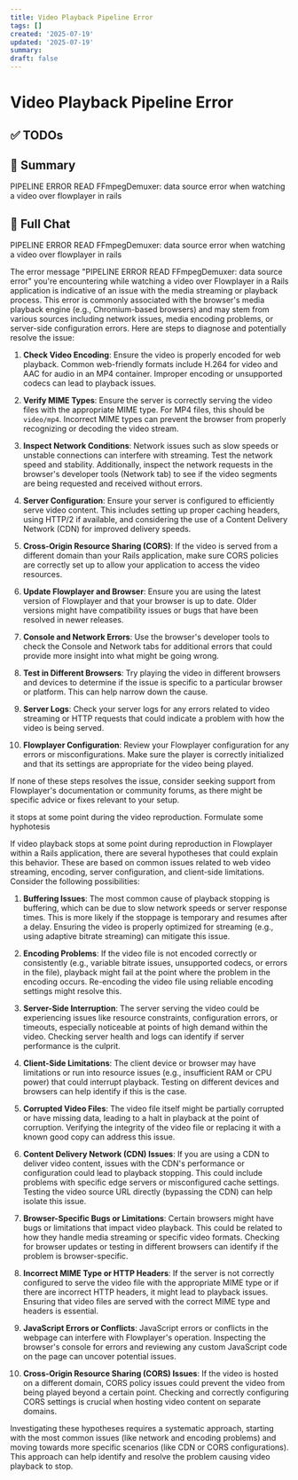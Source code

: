 ```yaml
---
title: Video Playback Pipeline Error
tags: []
created: '2025-07-19'
updated: '2025-07-19'
summary:
draft: false
---
```


# Video Playback Pipeline Error

## ✅ TODOs


## 📌 Summary
PIPELINE ERROR READ FFmpegDemuxer: data source error when watching a video over flowplayer in rails

## 🧠 Full Chat


PIPELINE ERROR READ FFmpegDemuxer: data source error when watching a video over flowplayer in rails

The error message "PIPELINE ERROR READ FFmpegDemuxer: data source error" you're encountering while watching a video over Flowplayer in a Rails application is indicative of an issue with the media streaming or playback process. This error is commonly associated with the browser's media playback engine (e.g., Chromium-based browsers) and may stem from various sources including network issues, media encoding problems, or server-side configuration errors. Here are steps to diagnose and potentially resolve the issue:

1. **Check Video Encoding**: Ensure the video is properly encoded for web playback. Common web-friendly formats include H.264 for video and AAC for audio in an MP4 container. Improper encoding or unsupported codecs can lead to playback issues.

2. **Verify MIME Types**: Ensure the server is correctly serving the video files with the appropriate MIME type. For MP4 files, this should be `video/mp4`. Incorrect MIME types can prevent the browser from properly recognizing or decoding the video stream.

3. **Inspect Network Conditions**: Network issues such as slow speeds or unstable connections can interfere with streaming. Test the network speed and stability. Additionally, inspect the network requests in the browser's developer tools (Network tab) to see if the video segments are being requested and received without errors.

4. **Server Configuration**: Ensure your server is configured to efficiently serve video content. This includes setting up proper caching headers, using HTTP/2 if available, and considering the use of a Content Delivery Network (CDN) for improved delivery speeds.

5. **Cross-Origin Resource Sharing (CORS)**: If the video is served from a different domain than your Rails application, make sure CORS policies are correctly set up to allow your application to access the video resources.

6. **Update Flowplayer and Browser**: Ensure you are using the latest version of Flowplayer and that your browser is up to date. Older versions might have compatibility issues or bugs that have been resolved in newer releases.

7. **Console and Network Errors**: Use the browser's developer tools to check the Console and Network tabs for additional errors that could provide more insight into what might be going wrong.

8. **Test in Different Browsers**: Try playing the video in different browsers and devices to determine if the issue is specific to a particular browser or platform. This can help narrow down the cause.

9. **Server Logs**: Check your server logs for any errors related to video streaming or HTTP requests that could indicate a problem with how the video is being served.

10. **Flowplayer Configuration**: Review your Flowplayer configuration for any errors or misconfigurations. Make sure the player is correctly initialized and that its settings are appropriate for the video being played.

If none of these steps resolves the issue, consider seeking support from Flowplayer's documentation or community forums, as there might be specific advice or fixes relevant to your setup.

it stops at some point during the video reproduction. Formulate some hyphotesis

If video playback stops at some point during reproduction in Flowplayer within a Rails application, there are several hypotheses that could explain this behavior. These are based on common issues related to web video streaming, encoding, server configuration, and client-side limitations. Consider the following possibilities:

1. **Buffering Issues**: The most common cause of playback stopping is buffering, which can be due to slow network speeds or server response times. This is more likely if the stoppage is temporary and resumes after a delay. Ensuring the video is properly optimized for streaming (e.g., using adaptive bitrate streaming) can mitigate this issue.

2. **Encoding Problems**: If the video file is not encoded correctly or consistently (e.g., variable bitrate issues, unsupported codecs, or errors in the file), playback might fail at the point where the problem in the encoding occurs. Re-encoding the video file using reliable encoding settings might resolve this.

3. **Server-Side Interruption**: The server serving the video could be experiencing issues like resource constraints, configuration errors, or timeouts, especially noticeable at points of high demand within the video. Checking server health and logs can identify if server performance is the culprit.

4. **Client-Side Limitations**: The client device or browser may have limitations or run into resource issues (e.g., insufficient RAM or CPU power) that could interrupt playback. Testing on different devices and browsers can help identify if this is the case.

5. **Corrupted Video Files**: The video file itself might be partially corrupted or have missing data, leading to a halt in playback at the point of corruption. Verifying the integrity of the video file or replacing it with a known good copy can address this issue.

6. **Content Delivery Network (CDN) Issues**: If you are using a CDN to deliver video content, issues with the CDN's performance or configuration could lead to playback stopping. This could include problems with specific edge servers or misconfigured cache settings. Testing the video source URL directly (bypassing the CDN) can help isolate this issue.

7. **Browser-Specific Bugs or Limitations**: Certain browsers might have bugs or limitations that impact video playback. This could be related to how they handle media streaming or specific video formats. Checking for browser updates or testing in different browsers can identify if the problem is browser-specific.

8. **Incorrect MIME Type or HTTP Headers**: If the server is not correctly configured to serve the video file with the appropriate MIME type or if there are incorrect HTTP headers, it might lead to playback issues. Ensuring that video files are served with the correct MIME type and headers is essential.

9. **JavaScript Errors or Conflicts**: JavaScript errors or conflicts in the webpage can interfere with Flowplayer's operation. Inspecting the browser's console for errors and reviewing any custom JavaScript code on the page can uncover potential issues.

10. **Cross-Origin Resource Sharing (CORS) Issues**: If the video is hosted on a different domain, CORS policy issues could prevent the video from being played beyond a certain point. Checking and correctly configuring CORS settings is crucial when hosting video content on separate domains.

Investigating these hypotheses requires a systematic approach, starting with the most common issues (like network and encoding problems) and moving towards more specific scenarios (like CDN or CORS configurations). This approach can help identify and resolve the problem causing video playback to stop.